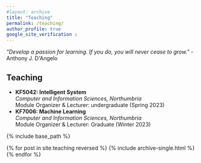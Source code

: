 ```yaml
---
#layout: archive
title: "Teaching"
permalink: /teaching/
author_profile: true
google_site_verification : 
---
```


_"Develop a passion for learning. If you do, you will never cease to grow."_ - Anthony J. D'Angelo

Teaching
------
* **KF5042: Intelligent System**<br/>*Computer and Information Sciences, Northumbria*<br/>Module Organizer & Lecturer: undergraduate (Spring 2023)
* **KF7006: Machine Learning**<br/>*Computer and Information Sciences, Northumbria*<br/>Module Organizer & Lecturer: Graduate (Winter 2023)


{% include base_path %}

{% for post in site.teaching reversed %}
  {% include archive-single.html %}
{% endfor %}

